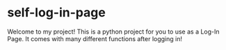 # self-log-in-page
Welcome to my project! This is a python project for you to use as a Log-In Page. It comes with many different functions after logging in!
